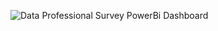 ![Data Professional Survey PowerBi Dashboard](https://github.com/user-attachments/assets/a1c5df2a-0506-418a-8420-db483ea371bb)


